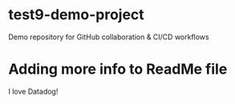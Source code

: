 # test9-demo-project
Demo repository for GitHub collaboration &amp; CI/CD workflows
# Adding more info to ReadMe file
I love Datadog!
